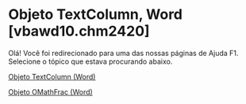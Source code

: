 
# Objeto TextColumn, Word [vbawd10.chm2420]

Olá! Você foi redirecionado para uma das nossas páginas de Ajuda F1. Selecione o tópico que estava procurando abaixo.

[Objeto TextColumn (Word)](http://msdn.microsoft.com/library/660614a8-ad5b-dae4-887e-0f75e1172c10%28Office.15%29.aspx)

[Objeto OMathFrac (Word)](http://msdn.microsoft.com/library/31221b8f-9edc-9684-3b4e-867c23cf1c26%28Office.15%29.aspx)


